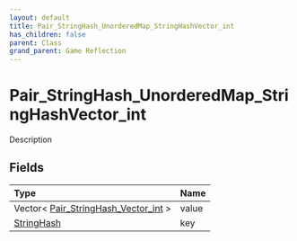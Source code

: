 ```yaml
---
layout: default
title: Pair_StringHash_UnorderedMap_StringHashVector_int
has_children: false
parent: Class
grand_parent: Game Reflection
---
```

# Pair_StringHash_UnorderedMap_StringHashVector_int
Description 

## Fields
| Type | Name |
|:-------------|:--------------|
| Vector< [Pair_StringHash_Vector_int](/game-reflection/classes/pair__string_hash__vector_int.md) > | value |
| [StringHash](/game-reflection/classes/string_hash.md) | key |
